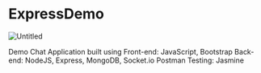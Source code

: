# ExpressDemo

![Untitled](https://user-images.githubusercontent.com/45776810/167341304-8f5a4b90-8a0a-4f99-a97c-ffad44069c28.png)


Demo Chat Application built using 
Front-end: JavaScript, Bootstrap
Back-end: NodeJS, Express, MongoDB, Socket.io Postman
Testing: Jasmine 
